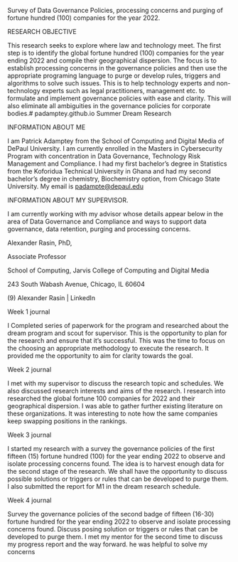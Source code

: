  

Survey of Data Governance Policies, processing concerns and purging of fortune hundred (100) companies for the year 2022.


RESEARCH OBJECTIVE

This research seeks to explore where law and technology meet. The first step is to identify the global fortune hundred (100) companies for the year ending 2022 and compile their geographical dispersion. The focus is to establish processing concerns in the governance policies and then use the appropriate programing language to purge or develop rules, triggers and algorithms to solve such issues. This is to help technology experts and non-technology experts such as legal practitioners, management etc. to formulate and implement governance policies with ease and clarity. This will also eliminate all ambiguities in the governance policies for corporate bodies.# padamptey.github.io
Summer Dream Research




INFORMATION ABOUT ME

I am Patrick Adamptey from the School of Computing and Digital Media of DePaul University. I am currently enrolled in the Masters in Cybersecurity Program with concentration in Data Governance, Technology Risk Management and Compliance. I had my first bachelor’s degree in Statistics from the Koforidua Technical University in Ghana and had my second bachelor’s degree in chemistry, Biochemistry option, from Chicago State University. My email is padampte@depaul.edu




INFORMATION ABOUT MY SUPERVISOR.


 I am currently working with my advisor whose details appear below in the area of Data Governance and Compliance and ways to support data governance, data retention, purging and processing concerns.

Alexander Rasin, PhD, 

Associate Professor

School of Computing, Jarvis College of Computing and Digital Media

243 South Wabash Avenue, Chicago, IL 60604

(9) Alexander Rasin | LinkedIn

Week 1 journal

I Completed series of paperwork for the program and researched about the dream program and scout for supervisor. This is the opportunity to plan for the research and ensure that it’s successful. This was the time to focus on the choosing an appropriate methodology to execute the research. It provided me the opportunity to aim for clarity towards the goal.

Week 2 journal

I met with my supervisor to discuss the research topic and schedules. We also discussed research interests and aims of the research. I research into researched the global fortune 100 companies for 2022 and their geographical dispersion. I was able to gather further existing literature on these organizations. It was interesting to note how the same companies keep swapping positions in the rankings.

Week 3 journal

I started my research with a survey the governance policies of the first fifteen (15) fortune hundred (100) for the year ending 2022 to observe and isolate processing concerns found.  The idea is to harvest enough data for the second stage of the research. We shall have the opportunity to discuss possible solutions or triggers or rules that can be developed to purge them. I also submitted the report for M1 in the dream research schedule.

Week 4 journal

Survey the governance policies of the second badge of fifteen (16-30) fortune hundred for the year ending 2022 to observe and isolate processing concerns found. Discuss posing solution or triggers or rules that can be developed to purge them. I met my mentor for the second time to discuss my progress report and the way forward. he was helpful to solve my concerns

